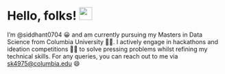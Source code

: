 # Hello, folks! <img src="https://raw.githubusercontent.com/MartinHeinz/MartinHeinz/master/wave.gif" width="30px">

I’m @siddhant0704 :grinning: and am currently pursuing my Masters in Data Science from Columbia University :student:. I actively engage in hackathons and ideation competitions :technologist: to solve pressing problems whilst refining my technical skills. For any queries, you can reach out to me via sk4975@columbia.edu :smile:	

